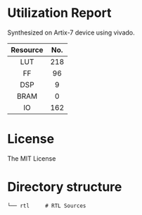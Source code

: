 # Utilization Report
Synthesized on Artix-7 device using vivado.

|Resource| No.|
|:---:|:---:|
|LUT|218|
|FF|96|
|DSP|9|
|BRAM|0|
|IO|162|

# License
The MIT License

# Directory structure

    └── rtl     # RTL Sources